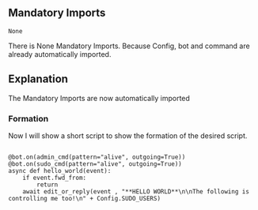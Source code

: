 ## Mandatory Imports
```python3
None
```
There is None Mandatory Imports. Because Config, bot and command are already automatically imported.

## Explanation
The Mandatory Imports are now automatically imported

### Formation
Now I will show a short script to show the formation of the desired script.
```python3

@bot.on(admin_cmd(pattern="alive", outgoing=True))
@bot.on(sudo_cmd(pattern="alive", outgoing=True))
async def hello_world(event):
    if event.fwd_from:
        return
    await edit_or_reply(event , "**HELLO WORLD**\n\nThe following is controlling me too!\n" + Config.SUDO_USERS)
```
